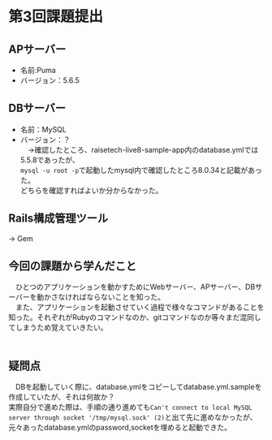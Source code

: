# 第3回課題提出
## APサーバー
- 名前:Puma
- バージョン：5.6.5  

## DBサーバー
- 名前：MySQL
- バージョン：？  
　→確認したところ、raisetech-live8-sample-app内のdatabase.ymlでは5.5.8であったが、  
`mysql -u root -p`で起動したmysql内で確認したところ8.0.34と記載があった。  
どちらを確認すればよいか分からなかった。  

## Rails構成管理ツール
→ Gem
## 今回の課題から学んだこと
　ひとつのアプリケーションを動かすためにWebサーバー、APサーバー、DBサーバーを動かさなければならないことを知った。  
　また、アプリケーションを起動させていく過程で様々なコマンドがあることを知った。それぞれがRubyのコマンドなのか、gitコマンドなのか等々まだ混同してしまうため覚えていきたい。  
　
## 疑問点
　DBを起動していく際に、database.ymlをコピーしてdatabase.yml.sampleを作成していたが、それは何故か？  
実際自分で進めた際は、手順の通り進めても`Can't connect to local MySQL server through socket '/tmp/mysql.sock' (2)`と出て先に進めなかったが、元々あったdatabase.ymlのpassword,socketを埋めると起動できた。  

